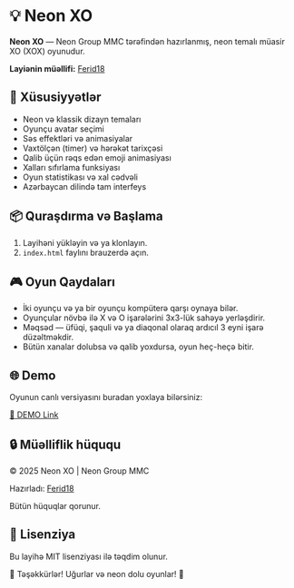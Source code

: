 <!DOCTYPE html>
<html lang="az">

  <h1>💡 Neon XO</h1>

  <div class="section">
    <p><strong>Neon XO</strong> — Neon Group MMC tərəfindən hazırlanmış, neon temalı müasir XO (XOX) oyunudur.</p>
    <p><strong>Layiənin müəllifi:</strong> <a href="https://github.com/Ferid18" target="_blank">Ferid18</a></p>
  </div>

  <div class="section">
    <h2>🚀 Xüsusiyyətlər</h2>
    <ul>
      <li>Neon və klassik dizayn temaları</li>
      <li>Oyunçu avatar seçimi</li>
      <li>Səs effektləri və animasiyalar</li>
      <li>Vaxtölçən (timer) və hərəkət tarixçəsi</li>
      <li>Qalib üçün rəqs edən emoji animasiyası</li>
      <li>Xalları sıfırlama funksiyası</li>
      <li>Oyun statistikası və xal cədvəli</li>
      <li>Azərbaycan dilində tam interfeys</li>
    </ul>
  </div>

  <div class="section">
    <h2>📦 Quraşdırma və Başlama</h2>
    <ol>
      <li>Layihəni yükləyin və ya klonlayın.</li>
      <li><code>index.html</code> faylını brauzerdə açın.</li>
    </ol>
  </div>

  <div class="section">
    <h2>🎮 Oyun Qaydaları</h2>
    <ul>
      <li>İki oyunçu və ya bir oyunçu kompüterə qarşı oynaya bilər.</li>
      <li>Oyunçular növbə ilə X və O işarələrini 3x3-lük sahəyə yerləşdirir.</li>
      <li>Məqsəd — üfüqi, şaquli və ya diaqonal olaraq ardıcıl 3 eyni işarə düzəltməkdir.</li>
      <li>Bütün xanalar dolubsa və qalib yoxdursa, oyun heç-heçə bitir.</li>
    </ul>
  </div>

  <div class="section">
    <h2>🌐 Demo</h2>
    <p>Oyunun canlı versiyasını buradan yoxlaya bilərsiniz:</p>
    <p><a href="https://ferid18.github.io/XO/" target="_blank">🔗 DEMO Link</a></p>
  </div>

  <div class="section">
    <h2>🔒 Müəlliflik hüququ</h2>
    <p>© 2025 Neon XO | Neon Group MMC</p>
    <p>Hazırladı: <a href="https://github.com/Ferid18" target="_blank">Ferid18</a></p>
    <p>Bütün hüquqlar qorunur.</p>
  </div>

  <div class="section">
    <h2>📄 Lisenziya</h2>
    <p>Bu layihə MIT lisenziyası ilə təqdim olunur.</p>
  </div>

  <footer>
    🌟 Təşəkkürlər! Uğurlar və neon dolu oyunlar! 🎉
  </footer>

